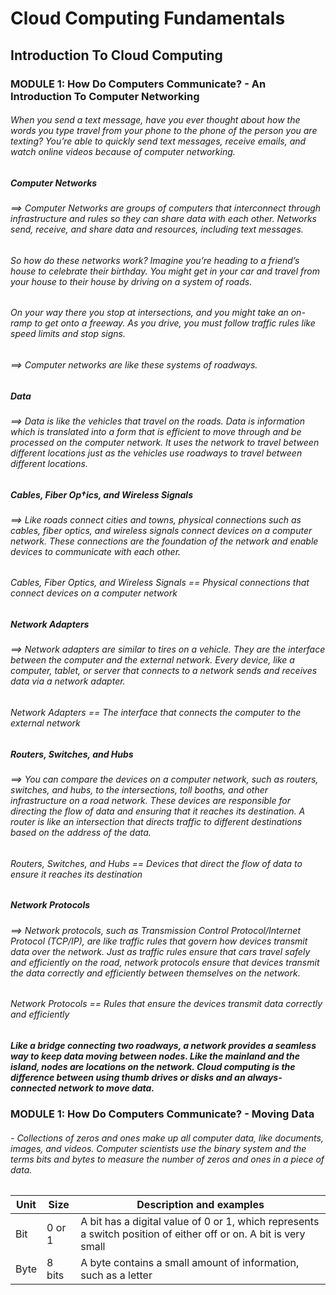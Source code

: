 # Cloud Computing Fundamentals

## Introduction To Cloud Computing

### MODULE 1: How Do Computers Communicate? - An Introduction To Computer Networking
###### When you send a text message, have you ever thought about how the words you type travel from your phone to the phone of the person you are texting? You’re able to quickly send text messages, receive emails, and watch online videos because of computer networking. 

##### Computer Networks 
###### ==> Computer Networks are groups of computers that interconnect through infrastructure and rules so they can share data with each other. Networks send, receive, and share data and resources, including text messages.

###### So how do these networks work? Imagine you’re heading to a friend’s house to celebrate their birthday. You might get in your car and travel from your house to their house by driving on a system of roads. 
###### On your way there you stop at intersections, and you might take an on-ramp to get onto a freeway. As you drive, you must follow traffic rules like speed limits and stop signs.

###### ==> Computer networks are like these systems of roadways.

##### Data
###### ==> Data is like the vehicles that travel on the roads. Data is information which is translated into a form that is efficient to move through and be processed on the computer network. It uses the network to travel between different locations just as the vehicles use roadways to travel between different locations.

##### Cables, Fiber Op†ics, and Wireless Signals
###### ==> Like roads connect cities and towns, physical connections such as cables, fiber optics, and wireless signals connect devices on a computer network. These connections are the foundation of the network and enable devices to communicate with each other.
###### Cables, Fiber Optics, and Wireless Signals == Physical connections that connect devices on a computer network

##### Network Adapters
###### ==> Network adapters are similar to tires on a vehicle. They are the interface between the computer and the external network. Every device, like a computer, tablet, or server that connects to a network sends and receives data via a network adapter.
###### Network Adapters == The interface that connects the computer to the external network

##### Routers, Switches, and Hubs
###### ==> You can compare the devices on a computer network, such as routers, switches, and hubs, to the intersections, toll booths, and other infrastructure on a road network. These devices are responsible for directing the flow of data and ensuring that it reaches its destination. A router is like an intersection that directs traffic to different destinations based on the address of the data.
###### Routers, Switches, and Hubs == Devices that direct the flow of data to ensure it reaches its destination

##### Network Protocols
###### ==> Network protocols, such as Transmission Control Protocol/Internet Protocol (TCP/IP), are like traffic rules that govern how devices transmit data over the network. Just as traffic rules ensure that cars travel safely and efficiently on the road, network protocols ensure that devices transmit the data correctly and efficiently between themselves on the network.
###### Network Protocols == Rules that ensure the devices transmit data correctly and efficiently

##### Like a bridge connecting two roadways, a network provides a seamless way to keep data moving between nodes. Like the mainland and the island, nodes are locations on the network. Cloud computing is the difference between using thumb drives or disks and an always-connected network to move data.


### MODULE 1: How Do Computers Communicate? - Moving Data
###### - Collections of zeros and ones make up all computer data, like documents, images, and videos. Computer scientists use the binary system and the terms bits and bytes to measure the number of zeros and ones in a piece of data. 

| Unit | Size | Description and examples |
| ---- | ---- | ------------------------ |
| Bit | 0 or 1 | A bit has a digital value of 0 or 1, which represents a switch position of either off or on. A bit is very small | 
| Byte | 8 bits | A byte contains a small amount of information, such as a letter |